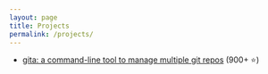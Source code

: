 ```yaml
---
layout: page
title: Projects
permalink: /projects/
---
```


- [gita: a command-line tool to manage multiple git repos](https://github.com/nosarthur/gita)
  (900+ ⭐)
